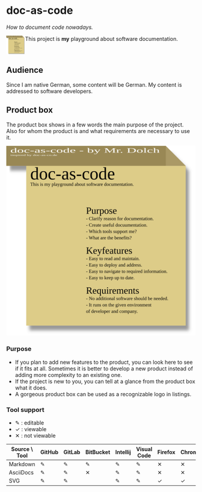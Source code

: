 # doc-as-code
_How to document code nowadays._

<img alt="product box" src="Produktbox.svg" width="50" height="50" align="left">

This project is **my** playground about software documentation. 

<br clear="all">

## Audience

Since I am native German, some content will be German.
My content is addressed to software developers.

## Product box

The product box shows in a few words the main purpose of the project.
Also for whom the product is and what requirements are necessary to use it.

![Product box](Produktbox.svg)

### Purpose 

- If you plan to add new features to the product, you can look here to see if it fits at all.
  Sometimes it is better to develop a new product instead of adding more complexity to an existing one.
- If the project is new to you, you can tell at a glance from the product box what it does.
- A gorgeous product box can be used as a recognizable logo in listings.

### Tool support

- ✎ : editable
- ✓ : viewable
- ✕ : not viewable

| Source \ Tool | GitHub | GitLab | BitBucket | Intellij | Visual Code | Firefox | Chrome | Outlook | Android | IOS |
|---------------|--------|--------|-----------|----------|-------------|---------|--------|---------|---------|-----|
| Markdown      | ✎      | ✎      | ✎         | ✎        | ✎           | ✕       | ✕      | ✕       | ✕       | ✕   |
| AsciiDocs     | ✎      | ✎      | ✕         | ✎        | ✎           | ✕       | ✕      | ✕       | ✕       | ✕   |
| SVG           | ✎      | ✎      |           | ✎        | ✎           | ✓       | ✓      | ✕       | ✕       | ✕   |
